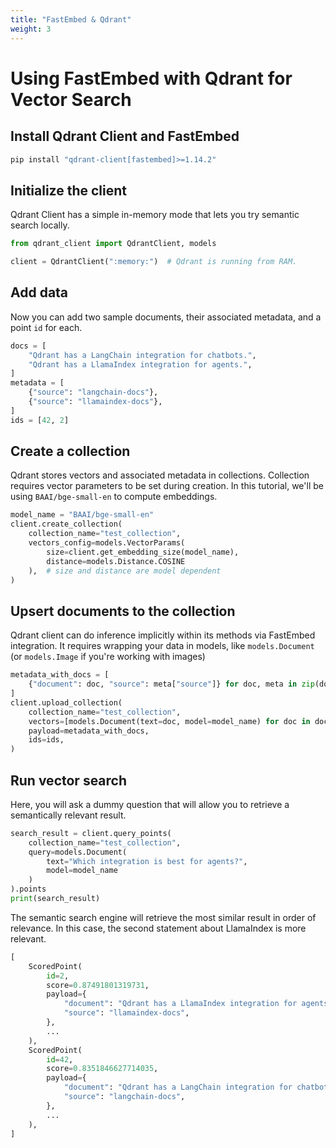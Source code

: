 ```yaml
---
title: "FastEmbed & Qdrant"
weight: 3
---
```


# Using FastEmbed with Qdrant for Vector Search

## Install Qdrant Client and FastEmbed
```python
pip install "qdrant-client[fastembed]>=1.14.2"
```

## Initialize the client
Qdrant Client has a simple in-memory mode that lets you try semantic search locally. 
```python
from qdrant_client import QdrantClient, models

client = QdrantClient(":memory:")  # Qdrant is running from RAM.
```

## Add data
Now you can add two sample documents, their associated metadata, and a point `id` for each. 

```python
docs = [
    "Qdrant has a LangChain integration for chatbots.",
    "Qdrant has a LlamaIndex integration for agents.",
]
metadata = [
    {"source": "langchain-docs"},
    {"source": "llamaindex-docs"},
]
ids = [42, 2]

```
## Create a collection

Qdrant stores vectors and associated metadata in collections.
Collection requires vector parameters to be set during creation.
In this tutorial, we'll be using `BAAI/bge-small-en` to compute embeddings.

```python
model_name = "BAAI/bge-small-en"
client.create_collection(
    collection_name="test_collection",
    vectors_config=models.VectorParams(
        size=client.get_embedding_size(model_name), 
        distance=models.Distance.COSINE
    ),  # size and distance are model dependent
)

```

## Upsert documents to the collection

Qdrant client can do inference implicitly within its methods via FastEmbed integration.
It requires wrapping your data in models, like `models.Document` (or `models.Image` if you're working with images)

```python
metadata_with_docs = [
    {"document": doc, "source": meta["source"]} for doc, meta in zip(docs, metadata)
]
client.upload_collection(
    collection_name="test_collection",
    vectors=[models.Document(text=doc, model=model_name) for doc in docs],
    payload=metadata_with_docs,
    ids=ids,
)
```
## Run vector search

Here, you will ask a dummy question that will allow you to retrieve a semantically relevant result. 

```python
search_result = client.query_points(
    collection_name="test_collection",
    query=models.Document(
        text="Which integration is best for agents?", 
        model=model_name
    )
).points
print(search_result)
```
The semantic search engine will retrieve the most similar result in order of relevance. In this case, the second statement about LlamaIndex is more relevant.

```python
[
    ScoredPoint(
        id=2, 
        score=0.87491801319731,
        payload={
            "document": "Qdrant has a LlamaIndex integration for agents.",
            "source": "llamaindex-docs",
        },
        ...
    ),
    ScoredPoint(
        id=42,
        score=0.8351846627714035,
        payload={
            "document": "Qdrant has a LangChain integration for chatbots.",
            "source": "langchain-docs",
        },
        ...
    ),
]
```
